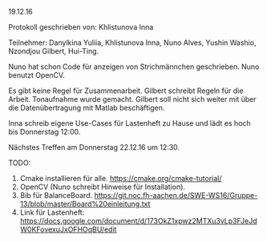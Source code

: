 ﻿19.12.16

Protokoll geschrieben von: Khlistunova Inna

Teilnehmer: Danylkina Yuliia, Khlistunova Inna, Nuno Alves, Yushin Washio, Nzondjou Gilbert, Hui-Ting.

Nuno hat schon Code für anzeigen von Strichmännchen geschrieben.
Nuno benutzt OpenCV.

Es gibt keine Regel für Zusammenarbeit. 
Gilbert schreibt Regeln für die Arbeit. Tonaufnahme wurde gemacht.
Gilbert soll nicht sich weiter mit über die Datenübertragung mit Matlab beschäftigen.

Inna schreib eigene Use-Cases für Lastenheft zu Hause und lädt es hoch bis Donnerstag 12:00.

Nächstes Treffen am Donnerstag 22.12.16 um 12:30.

TODO:
1. Cmake installieren für alle.
	https://cmake.org/cmake-tutorial/
2. OpenCV (Nuno schreibt Hinweise für Installation).
3. Bib für BalanceBoard.
	https://git.noc.fh-aachen.de/SWE-WS16/Gruppe-13/blob/master/Board%20einleitung.txt
4. Link für Lastenheft:
	https://docs.google.com/document/d/173OkZ1xpwz2MTXu3vLp3FJeJdW0KFovexuJxOFHOqBU/edit